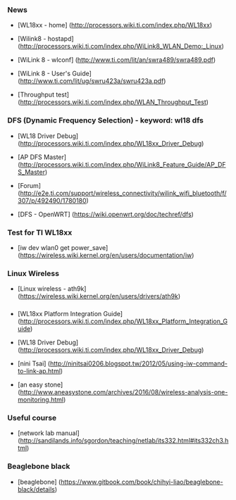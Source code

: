 ###


### News

* [WL18xx - home] (http://processors.wiki.ti.com/index.php/WL18xx)

* [Wilink8 - hostapd] (http://processors.wiki.ti.com/index.php/WiLink8_WLAN_Demo:_Linux)

* [WiLink 8 - wlconf] (http://www.ti.com/lit/an/swra489/swra489.pdf)

* [WiLink 8 - User's Guide] (http://www.ti.com/lit/ug/swru423a/swru423a.pdf)

* [Throughput test] (http://processors.wiki.ti.com/index.php/WLAN_Throughput_Test)




### DFS (Dynamic Frequency Selection) - keyword: wl18 dfs
* [WL18 Driver Debug] (http://processors.wiki.ti.com/index.php/WL18xx_Driver_Debug)

* [AP DFS Master] (http://processors.wiki.ti.com/index.php/WiLink8_Feature_Guide/AP_DFS_Master)

* [Forum] (http://e2e.ti.com/support/wireless_connectivity/wilink_wifi_bluetooth/f/307/p/492490/1780180)

* [DFS - OpenWRT] (https://wiki.openwrt.org/doc/techref/dfs)




### Test for TI WL18xx
* [iw dev wlan0 get power_save] (https://wireless.wiki.kernel.org/en/users/documentation/iw)



### Linux Wireless
* [Linux wireless - ath9k] (https://wireless.wiki.kernel.org/en/users/drivers/ath9k)



###
* [WL18xx Platform Integration Guide] (http://processors.wiki.ti.com/index.php/WL18xx_Platform_Integration_Guide)


* [WL18 Driver Debug] (http://processors.wiki.ti.com/index.php/WL18xx_Driver_Debug)



* [nini Tsai] (http://ninitsai0206.blogspot.tw/2012/05/using-iw-command-to-link-ap.html)


* [an easy stone] (http://www.aneasystone.com/archives/2016/08/wireless-analysis-one-monitoring.html)


### Useful course

* [network lab manual] (http://sandilands.info/sgordon/teaching/netlab/its332.html#its332ch3.html)





### Beaglebone black
* [beaglebone] (https://www.gitbook.com/book/chihyi-liao/beaglebone-black/details)





